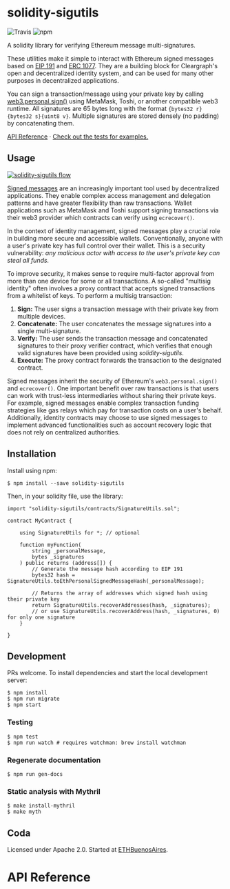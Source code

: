 # solidity-sigutils

![Travis](https://img.shields.io/travis/dsys/solidity-sigutils.svg) 
![npm](https://img.shields.io/npm/v/solidity-sigutils.svg)

A solidity library for verifying Ethereum message multi-signatures.

These utilities make it simple to interact with Ethereum signed messages based on [EIP 191](https://github.com/ethereum/EIPs/issues/191) and [ERC 1077](https://github.com/ethereum/EIPs/pull/1077). They are a building block for Cleargraph's open and decentralized identity system, and can be used for many other purposes in decentralized applications.

You can sign a transaction/message using your private key by calling [web3.personal.sign()](https://web3js.readthedocs.io/en/1.0/web3-eth-personal.html) using MetaMask, Toshi, or another compatible web3 runtime. All signatures are 65 bytes long with the format `{bytes32 r}{bytes32 s}{uint8 v}`. Multiple signatures are stored densely (no padding) by concatenating them.

[API Reference](#api-reference) &middot; [Check out the tests for examples.](https://github.com/dsys/solidity-sigutils/blob/master/test/TestSignatureUtils.sol)

## Usage

[![solidity-sigutils flow](https://raw.githubusercontent.com/dsys/solidity-sigutils/master/resources/diagram.png)](#working-with-ethereum-signed-messages)

[Signed messages](https://medium.com/@angellopozo/ethereum-signing-and-validating-13a2d7cb0ee3) are an increasingly important tool used by decentralized applications. They enable complex access management and delegation patterns and have greater flexibility than raw transactions. Wallet applications such as MetaMask and Toshi support signing transactions via their web3 provider which contracts can verify using `ecrecover()`.

In the context of identity management, signed messages play a crucial role in building more secure and accessible wallets. Conventionally, anyone with a user's private key has full control over their wallet. This is a security vulnerability: *any malicious actor with access to the user's private key can steal all funds.*

To improve security, it makes sense to require multi-factor approval from more than one device for some or all transactions. A so-called "multisig identity" often involves a proxy contract that accepts signed transactions from a whitelist of keys. To perform a multisig transaction:

1. **Sign:** The user signs a transaction message with their private key from multiple devices.
2. **Concatenate:** The user concatenates the message signatures into a single multi-signature.
3. **Verify:** The user sends the transaction message and concatenated signatures to their proxy verifier contract, which verifies that enough valid signatures have been provided using *solidity-sigutils*.
4. **Execute:** The proxy contract forwards the transaction to the designated contract.

Signed messages inherit the security of Ethereum's `web3.personal.sign()` and `ecrecover()`. One important benefit over raw transactions is that users can work with trust-less intermediaries without sharing their private keys. For example, signed messages enable complex transaction funding strategies like gas relays which pay for transaction costs on a user's behalf. Additionally, identity contracts may choose to use signed messages to implement advanced functionalities such as account recovery logic that does not rely on centralized authorities.

## Installation

Install using npm:

    $ npm install --save solidity-sigutils

Then, in your solidity file, use the library:

```solidity
import "solidity-sigutils/contracts/SignatureUtils.sol";

contract MyContract {

    using SignatureUtils for *; // optional

    function myFunction(
        string _personalMessage,
        bytes _signatures
    ) public returns (address[]) {
        // Generate the message hash according to EIP 191
        bytes32 hash = SignatureUtils.toEthPersonalSignedMessageHash(_personalMessage);

        // Returns the array of addresses which signed hash using their private key
        return SignatureUtils.recoverAddresses(hash, _signatures);
        // or use SignatureUtils.recoverAddress(hash, _signatures, 0) for only one signature
    }

}
```

## Development

PRs welcome. To install dependencies and start the local development server:

    $ npm install
    $ npm run migrate
    $ npm start

### Testing

    $ npm test
    $ npm run watch # requires watchman: brew install watchman

### Regenerate documentation

    $ npm run gen-docs

### Static analysis with Mythril

    $ make install-mythril
    $ make myth

## Coda

Licensed under Apache 2.0. Started at [ETHBuenosAires](https://ethbuenosaires.com/).

# API Reference
